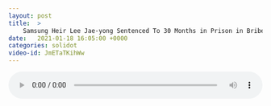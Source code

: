 ```yaml
---
layout: post
title:  >
    Samsung Heir Lee Jae-yong Sentenced To 30 Months in Prison in Bribery Case
date:   2021-01-18 16:05:00 +0000
categories: solidot
video-id: JmETaTKihWw
---
```


<audio src="/assets/f5ca1caaba26724361a1c270f715ad0b.mp3" style="width: 100%;" controls></audio>

